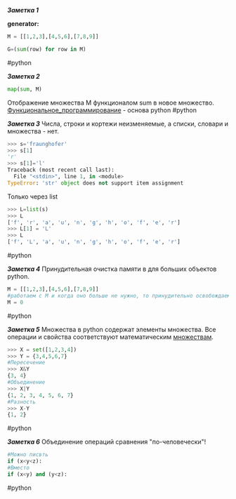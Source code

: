 ***Заметка 1***

**generator:**
```python
M = [[1,2,3],[4,5,6],[7,8,9]]

G=(sum(row) for row in M)
```
#python 

***Заметка 2***
```python
map(sum, M)
```

Отображение множества M функционалом sum в новое множество. [Функциональное_программирование](https://ru.m.wikipedia.org/wiki/Функциональное_программирование) - основа python
#python 

***Заметка 3***
Числа, строки и кортежи неизменяемые, а списки, словари и множества - нет.
```python
>>> s='fraunghofer'
>>> s[1]
'r'
>>> s[1]='l'
Traceback (most recent call last):
  File "<stdin>", line 1, in <module>
TypeError: 'str' object does not support item assignment
```
Только через list
```python
>>> L=list(s)
>>> L
['f', 'r', 'a', 'u', 'n', 'g', 'h', 'o', 'f', 'e', 'r']
>>> L[1] = 'L'
>>> L
['f', 'L', 'a', 'u', 'n', 'g', 'h', 'o', 'f', 'e', 'r']
```
#python 

***Заметка 4***
Принудительная очистка памяти в для больших объектов python.
```python
M = [[1,2,3],[4,5,6],[7,8,9]]
#работаем с M и когда оно больше не нужно, то принудительно освобождаем память
M = 0
```
#python 

***Заметка 5***
Множества в python содержат элементы множества. Все операции и свойства соответствуют математическим [множествам](https://ru.wikipedia.org/wiki/Множество). 
```python
>>> X = set([1,2,3,4])
>>> Y = {3,4,5,6,7}
#Пересечение
>>> X&Y
{3, 4}
#Объединение
>>> X|Y
{1, 2, 3, 4, 5, 6, 7}
#Разность
>>> X-Y
{1, 2}

```
#python 

***Заметка 6***
Объединение операций сравнения "по-человечески"!
```python
#Можно писвть
if (x<y<z): 
#Вместо
if (x<y) and (y<z): 
```
#python 